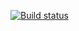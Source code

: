 [![Build status](https://ci.appveyor.com/api/projects/status/4m14fgg2e1c5bvid?svg=true)](https://ci.appveyor.com/project/Artyel71/selenidenew)
